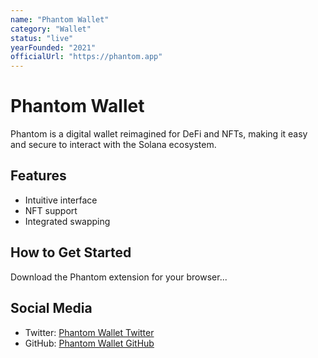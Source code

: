 ```yaml
---
name: "Phantom Wallet"
category: "Wallet"
status: "live"
yearFounded: "2021"
officialUrl: "https://phantom.app"
---
```


# Phantom Wallet

Phantom is a digital wallet reimagined for DeFi and NFTs, making it easy and secure to interact with the Solana ecosystem.

## Features

- Intuitive interface
- NFT support
- Integrated swapping

## How to Get Started

Download the Phantom extension for your browser...

## Social Media

- Twitter: [Phantom Wallet Twitter](https://twitter.com/phantom)
- GitHub: [Phantom Wallet GitHub](https://github.com/phantom)
